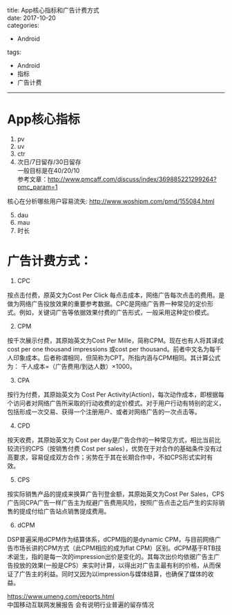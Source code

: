 title: App核心指标和广告计费方式    
date: 2017-10-20     
categories:    
- Android    
       
       
       
tags:       
- Android    
- 指标    
- 广告计费    
    
---

# App核心指标
1. pv     
2. uv     
3. ctr     
4. 次日/7日留存/30日留存        
一般目标是在40/20/10     
参考文章：http://www.pmcaff.com/discuss/index/369885221299264?pmc_param=1  

核心在分析哪些用户容易流失: 
http://www.woshipm.com/pmd/155084.html

5. dau  
6. mau
7. 时长



# 广告计费方式：
1. CPC

按点击付费，原英文为Cost Per Click 每点击成本，网络广告每次点击的费用。是做为网络广告投放效果的重要参考数据。CPC是网络广告界一种常见的定价形式。例如，关键词广告等依据效果付费的广告形式，一般采用这种定价模式。

2. CPM

按千次展示付费，其原始英文为Cost Per Mille，简称CPM。现在也有人将其译成cost per one thousand impressions 或cost per thousand。前者中文名为每千人印象成本。后者称谓相同，但简称为CPT。所指内涵与CPM相同。其计算公式为：
千人成本=（广告费用/到达人数）×1000。

3. CPA

按行为付费，其原始英文为 Cost Per Activity(Action)，每次动作成本，即根据每个访问者对网络广告所采取的行动收费的定价模式。对于用户行动有特别的定义，包括形成一次交易、获得一个注册用户、或者对网络广告的一次点击等。

4. CPD

按天收费，其原始英文为 Cost per day是广告合作的一种常见方式，相比当前比较流行的CPS（按销售付费 Cost per sales），优势在于对合作的基础条件没有过高要求，容易促成双方合作；劣势在于其在长期合作中，不如CPS形式实时有效。

5. CPS

按实际销售产品的提成来换算广告刊登金额，其原始英文为Cost Per Sales，CPS广告同CPA广告一样广告主为规避广告费用风险，按照广告点击之后产生的实际销售的提成付给广告站点销售提成费用。

6. dCPM

DSP普遍采用dCPM作为结算体系，dCPM指的是dynamic CPM，与目前网络广告市场长讲的CPM方式（此CPM相应的成为flat CPM）区别。dCPM基于RTB技术诞生，指的是每一次的impression出价是变化的。其每次出价均依据广告主广告投放的效果(一般是CPS）来实时计算，以得出对广告主最有利的价格，从而保证了广告主的利益。同时又因为以impression与媒体结算，也确保了媒体的收益。

https://www.umeng.com/reports.html  
中国移动互联网发展报告 会有说明行业普遍的留存情况
